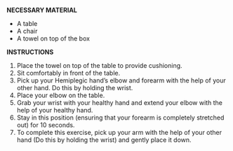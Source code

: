 **NECESSARY MATERIAL**

- A table
- A chair
- A towel on top of the box

**INSTRUCTIONS**

1. Place the towel on top of the table to provide cushioning.
2. Sit comfortably in front of the table.
3. Pick up your Hemiplegic hand’s elbow and forearm with the help of your other hand. Do this by holding the wrist.
4. Place your elbow on the table.
5. Grab your wrist with your healthy hand and extend your elbow with the help of your healthy hand.
6. Stay in this position (ensuring that your forearm is completely stretched out) for 10 seconds.
7. To complete this exercise, pick up your arm with the help of your other hand (Do this by holding the wrist) and gently place it down.
